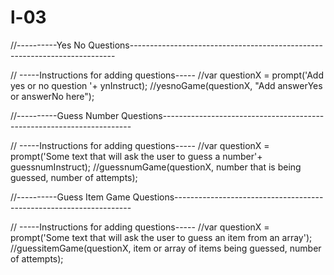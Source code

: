 # l-03

//----------Yes No Questions--------------------------------------------------------------------------

// -----Instructions for adding questions-----
//var questionX = prompt('Add yes or no question '+ ynInstruct);
//yesnoGame(questionX, "Add answerYes or answerNo here");

//----------Guess Number Questions----------------------------------------------------------------------

// -----Instructions for adding questions-----
//var questionX = prompt('Some text that will ask the user to guess a number'+ guessnumInstruct);
//guessnumGame(questionX, number that is being guessed, number of attempts);

//----------Guess Item Game Questions-------------------------------------------------------------------

// -----Instructions for adding questions-----
//var questionX = prompt('Some text that will ask the user to guess an item from an array');
//guessitemGame(questionX, item or array of items being guessed, number of attempts);